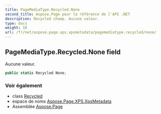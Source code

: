 ```yaml
---
title: PageMediaType.Recycled.None
second_title: Aspose.Page pour la référence de l'API .NET
description: Recycled champ. Aucune valeur.
type: docs
weight: 10
url: /fr/net/aspose.page.xps.xpsmetadata/pagemediatype.recycled/none/
---
```

## PageMediaType.Recycled.None field

Aucune valeur.

```csharp
public static Recycled None;
```

### Voir également

* class [Recycled](../)
* espace de noms [Aspose.Page.XPS.XpsMetadata](../../pagemediatype.recycled/)
* Assemblée [Aspose.Page](../../../)


